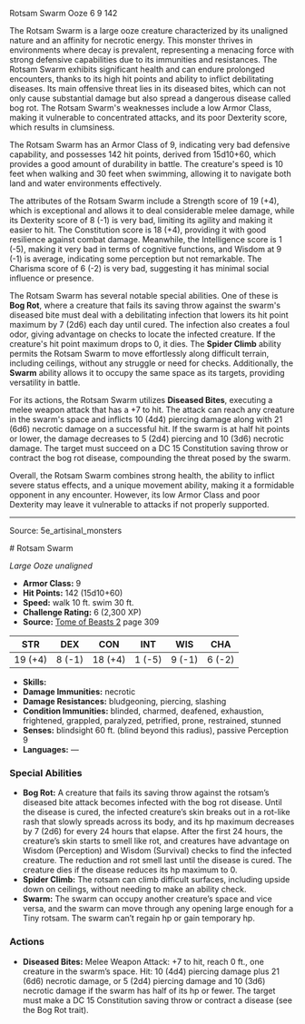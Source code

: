<MonsterName/>Rotsam Swarm</MonsterName>
<CreatureType/>Ooze</CreatureType>
<CR/>6</CR>
<AC/>9</AC>
<HP/>142</HP>
<summary>The Rotsam Swarm is a large ooze creature characterized by its unaligned nature and an affinity for necrotic energy. This monster thrives in environments where decay is prevalent, representing a menacing force with strong defensive capabilities due to its immunities and resistances. The Rotsam Swarm exhibits significant health and can endure prolonged encounters, thanks to its high hit points and ability to inflict debilitating diseases. Its main offensive threat lies in its diseased bites, which can not only cause substantial damage but also spread a dangerous disease called bog rot. The Rotsam Swarm's weaknesses include a low Armor Class, making it vulnerable to concentrated attacks, and its poor Dexterity score, which results in clumsiness.</summary>

<detail>

The Rotsam Swarm has an Armor Class of 9, indicating very bad defensive capability, and possesses 142 hit points, derived from 15d10+60, which provides a good amount of durability in battle. The creature's speed is 10 feet when walking and 30 feet when swimming, allowing it to navigate both land and water environments effectively.

The attributes of the Rotsam Swarm include a Strength score of 19 (+4), which is exceptional and allows it to deal considerable melee damage, while its Dexterity score of 8 (-1) is very bad, limiting its agility and making it easier to hit. The Constitution score is 18 (+4), providing it with good resilience against combat damage. Meanwhile, the Intelligence score is 1 (-5), making it very bad in terms of cognitive functions, and Wisdom at 9 (-1) is average, indicating some perception but not remarkable. The Charisma score of 6 (-2) is very bad, suggesting it has minimal social influence or presence.

The Rotsam Swarm has several notable special abilities. One of these is **Bog Rot**, where a creature that fails its saving throw against the swarm's diseased bite must deal with a debilitating infection that lowers its hit point maximum by 7 (2d6) each day until cured. The infection also creates a foul odor, giving advantage on checks to locate the infected creature. If the creature's hit point maximum drops to 0, it dies. The **Spider Climb** ability permits the Rotsam Swarm to move effortlessly along difficult terrain, including ceilings, without any struggle or need for checks. Additionally, the **Swarm** ability allows it to occupy the same space as its targets, providing versatility in battle.

For its actions, the Rotsam Swarm utilizes **Diseased Bites**, executing a melee weapon attack that has a +7 to hit. The attack can reach any creature in the swarm's space and inflicts 10 (4d4) piercing damage along with 21 (6d6) necrotic damage on a successful hit. If the swarm is at half hit points or lower, the damage decreases to 5 (2d4) piercing and 10 (3d6) necrotic damage. The target must succeed on a DC 15 Constitution saving throw or contract the bog rot disease, compounding the threat posed by the swarm.

Overall, the Rotsam Swarm combines strong health, the ability to inflict severe status effects, and a unique movement ability, making it a formidable opponent in any encounter. However, its low Armor Class and poor Dexterity may leave it vulnerable to attacks if not properly supported.</detail>



---

Source: 5e_artisinal_monsters

<statblock>
# Rotsam Swarm

*Large* *Ooze* *unaligned*

- **Armor Class:** 9
- **Hit Points:** 142 (15d10+60)
- **Speed:** walk 10 ft. swim 30 ft.
- **Challenge Rating:** 6 (2,300 XP)
- **Source:** [Tome of Beasts 2](https://koboldpress.com/kpstore/product/tome-of-beasts-2-for-5th-edition) page 309

| STR | DEX | CON | INT | WIS | CHA |
| --- | --- | --- | --- | --- | --- |
| 19 (+4) | 8 (-1) | 18 (+4) | 1 (-5) | 9 (-1) | 6 (-2) |

- **Skills:** 
- **Damage Immunities:** necrotic
- **Damage Resistances:** bludgeoning, piercing, slashing
- **Condition Immunities:** blinded, charmed, deafened, exhaustion, frightened, grappled, paralyzed, petrified, prone, restrained, stunned
- **Senses:** blindsight 60 ft. (blind beyond this radius), passive Perception 9
- **Languages:** —

### Special Abilities

- **Bog Rot:** A creature that fails its saving throw against the rotsam’s diseased bite attack becomes infected with the bog rot disease. Until the disease is cured, the infected creature’s skin breaks out in a rot-like rash that slowly spreads across its body, and its hp maximum decreases by 7 (2d6) for every 24 hours that elapse. After the first 24 hours, the creature’s skin starts to smell like rot, and creatures have advantage on Wisdom (Perception) and Wisdom (Survival) checks to find the infected creature. The reduction and rot smell last until the disease is cured. The creature dies if the disease reduces its hp maximum to 0.
- **Spider Climb:** The rotsam can climb difficult surfaces, including upside down on ceilings, without needing to make an ability check.
- **Swarm:** The swarm can occupy another creature’s space and vice versa, and the swarm can move through any opening large enough for a Tiny rotsam. The swarm can’t regain hp or gain temporary hp.

### Actions

- **Diseased Bites:** Melee Weapon Attack: +7 to hit, reach 0 ft., one creature in the swarm’s space. Hit: 10 (4d4) piercing damage plus 21 (6d6) necrotic damage, or 5 (2d4) piercing damage and 10 (3d6) necrotic damage if the swarm has half of its hp or fewer. The target must make a DC 15 Constitution saving throw or contract a disease (see the Bog Rot trait).


</statblock>



